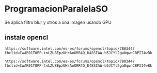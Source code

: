 # ProgramacionParalelaSO
Se aplica filtro blur y otros a una imagen usando GPU

## instale opencl 

```shell
https://software.intel.com/es-es/forums/opencl/topic/780344?fbclid=IwAR01T0PP-tnLZU8EpzUHrAoORR4Q_U48SIAW-b5JCYl2ga0qwnC8PII4wBk
```

```shell
https://software.intel.com/es-es/forums/opencl/topic/780344?fbclid=IwAR01T0PP-tnLZU8EpzUHrAoORR4Q_U48SIAW-b5JCYl2ga0qwnC8PII4wBk
```
